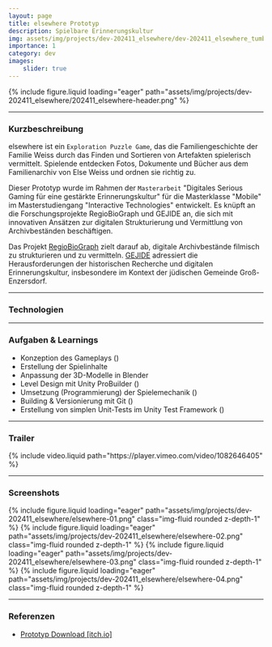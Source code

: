 ```yaml
---
layout: page
title: elsewhere Prototyp
description: Spielbare Erinnerungskultur
img: assets/img/projects/dev-202411_elsewhere/dev-202411_elsewhere_tumbnail_v1.png
importance: 1
category: dev
images:
    slider: true
---
```


<div class="header-pic">
    {% include figure.liquid loading="eager" path="assets/img/projects/dev-202411_elsewhere/202411_elsewhere-header.png" %}
</div>

---
### Kurzbeschreibung
elsewhere ist ein `Exploration Puzzle Game`, das die Familiengeschichte der Familie Weiss durch das Finden und Sortieren von Artefakten spielerisch vermittelt. Spielende entdecken Fotos, Dokumente und Bücher aus dem Familienarchiv von Else Weiss und ordnen sie richtig zu.

Dieser Prototyp wurde im Rahmen der `Masterarbeit` "Digitales Serious Gaming für eine gestärkte Erinnerungskultur" für die Masterklasse "Mobile" im Masterstudiengang "Interactive Technologies" entwickelt. Es knüpft an die Forschungsprojekte RegioBioGraph und GEJIDE an, die sich mit innovativen Ansätzen zur digitalen Strukturierung und Vermittlung von Archivbeständen beschäftigen.

Das Projekt <a href="https://research.fhstp.ac.at/projekte/regiobiograph">RegioBioGraph</a> zielt darauf ab, digitale Archivbestände filmisch zu strukturieren und zu vermitteln. <a href="https://research.fhstp.ac.at/projekte/gejide-gross-enzersdorfs-juedische-gemeinde-im-digitalen-erinnerungsraum">GEJIDE</a> adressiert die Herausforderungen der historischen Recherche und digitalen Erinnerungskultur, insbesondere im Kontext der jüdischen Gemeinde Groß-Enzersdorf.

---
### Technologien
<i title="Unity" class="techstack fa-brands fa-unity"></i>
<i title="Github" class="techstack fa-brands fa-github"></i>

---
### Aufgaben & Learnings

- Konzeption des Gameplays (<i class="fa-solid fa-plus"></i>)
- Erstellung der Spielinhalte
- Anpassung der 3D-Modelle in Blender
- Level Design mit Unity ProBuilder (<i class="fa-solid fa-plus"></i>)
- Umsetzung (Programmierung) der Spielemechanik (<i class="fa-solid fa-plus"></i>)
- Building & Versionierung mit Git (<i class="fa-solid fa-plus"></i>)
- Erstellung von simplen Unit-Tests im Unity Test Framework (<i class="fa-solid fa-plus"></i>)

---
### Trailer
<div class="video-container">
    {% include video.liquid path="https://player.vimeo.com/video/1082646405" %}
</div>

---
### Screenshots
<swiper-container keyboard="true" navigation="true" pagination="true" pagination-clickable="true" pagination-dynamic-bullets="true" rewind="true">
  <swiper-slide>{% include figure.liquid loading="eager" path="assets/img/projects/dev-202411_elsewhere/elsewhere-01.png" class="img-fluid rounded z-depth-1" %}</swiper-slide>
  <swiper-slide>{% include figure.liquid loading="eager" path="assets/img/projects/dev-202411_elsewhere/elsewhere-02.png" class="img-fluid rounded z-depth-1" %}</swiper-slide>
  <swiper-slide>{% include figure.liquid loading="eager" path="assets/img/projects/dev-202411_elsewhere/elsewhere-03.png" class="img-fluid rounded z-depth-1" %}</swiper-slide>
  <swiper-slide>{% include figure.liquid loading="eager" path="assets/img/projects/dev-202411_elsewhere/elsewhere-04.png" class="img-fluid rounded z-depth-1" %}</swiper-slide>
</swiper-container>

---
### Referenzen
- <a href="https://untitled-soundtrack.itch.io/elsewhere">Prototyp Download [itch.io]</a>

